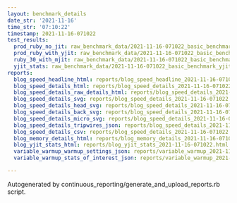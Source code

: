```yaml
---
layout: benchmark_details
date_str: '2021-11-16'
time_str: '07:10:22'
timestamp: 2021-11-16-071022
test_results:
  prod_ruby_no_jit: raw_benchmark_data/2021-11-16-071022_basic_benchmark_prod_ruby_no_jit.json
  prod_ruby_with_yjit: raw_benchmark_data/2021-11-16-071022_basic_benchmark_prod_ruby_with_yjit.json
  ruby_30_with_mjit: raw_benchmark_data/2021-11-16-071022_basic_benchmark_ruby_30_with_mjit.json
  yjit_stats: raw_benchmark_data/2021-11-16-071022_basic_benchmark_yjit_stats.json
reports:
  blog_speed_headline_html: reports/blog_speed_headline_2021-11-16-071022.html
  blog_speed_details_html: reports/blog_speed_details_2021-11-16-071022.html
  blog_speed_details_raw_details_html: reports/blog_speed_details_2021-11-16-071022.raw_details.html
  blog_speed_details_svg: reports/blog_speed_details_2021-11-16-071022.svg
  blog_speed_details_head_svg: reports/blog_speed_details_2021-11-16-071022.head.svg
  blog_speed_details_back_svg: reports/blog_speed_details_2021-11-16-071022.back.svg
  blog_speed_details_micro_svg: reports/blog_speed_details_2021-11-16-071022.micro.svg
  blog_speed_details_tripwires_json: reports/blog_speed_details_2021-11-16-071022.tripwires.json
  blog_speed_details_csv: reports/blog_speed_details_2021-11-16-071022.csv
  blog_memory_details_html: reports/blog_memory_details_2021-11-16-071022.html
  blog_yjit_stats_html: reports/blog_yjit_stats_2021-11-16-071022.html
  variable_warmup_warmup_settings_json: reports/variable_warmup_2021-11-16-071022.warmup_settings.json
  variable_warmup_stats_of_interest_json: reports/variable_warmup_2021-11-16-071022.stats_of_interest.json

---
```

Autogenerated by continuous_reporting/generate_and_upload_reports.rb script.
